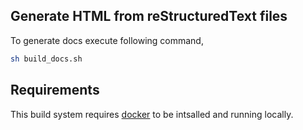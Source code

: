 ## Generate HTML from reStructuredText files
To generate docs execute following command,
```sh
sh build_docs.sh
```

## Requirements
This build system requires [docker](https://docs.docker.com/engine/install/) to be intsalled and running locally.
